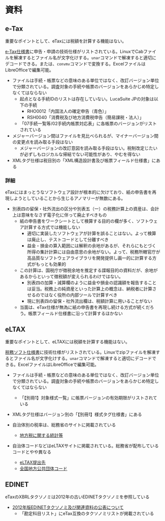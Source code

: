 # 資料

## e-Tax

重要なポイントとして、eTaxには税額を計算する機能はない。

[e-Tax仕様書](https://www.e-tax.nta.go.jp/shiyo/index.htm#anc05)に申告・申請の技術仕様がリストされている。LinuxでCabファイルを解凍するとファイル名が文字化けする。`unar`コマンドで解凍すると適切にデコードできる。または、`convmv`コマンドで変換する。ExcelファイルはLibreOfficeで編集可能。

* ファイルは手続・帳票などの意味のある単位ではなく、改訂バージョン単位で分類されている。調査対象の手続や帳票のバージョンをあらかじめ特定しなくてはならない
  * 起点となる手続IDのリストは存在していない。LucaSuite JPの対象は以下の手続
    * RHO0012「内国法人の確定申告（青色）」
    * RSH0040「消費税及び地方消費税申告（簡易課税・法人）」
  * 「07手続一覧等/02手続内帳票対応表」に各帳票のバージョンがリストされている
* メジャーバージョン間はファイルを見比べられるが、マイナーバージョン間の変更点を読み取る手段はない
  * メジャーバージョンの改訂意図を読み取る手段はない。税制改定じたいが必ずしもロジカルな帰結でない可能性があり、やむを得ない
* XMLタグ仕様は税目別の「XML構造設計書及び帳票フィールド仕様書」にある


### 詳細

eTaxにはまっとうなソフトウェア設計が根本的に欠けており、紙の申告書を再現しようとしていることから生じるアノマリーが無数にある。

* 別表四の留保・社外流出の区分や別表五（一）の税務計算上の資産は、会計上は意味をなさず電子化に伴って廃止すべきもの
  * 紙の申告書をワークシートとして検算する目的の欄が多く、ソフトウェア計算する方式では機能しない
    * 適切に実装したソフトウェアが計算を誤ることはない。よって検算は廃止し、テストコードとして分離すべき
    * 益金・損金の算入範囲には解釈の余地があるが、それらにもとづく所得の集計計算には自由意思の余地がない。よって、税務所轄官庁が高品質なソフトウェアライブラリを開発提供し画一的に計算する方式がもっとも効果的
  * この計算は、国税庁が徴税余地を推定する諜報目的の資料だが、余地があるからといって徴税額が変えられるわけではない。
    * 別表四の加算・減算欄のように益金や損金の認識額を報告することは妥当。税務上の純資産といった計算上の概念は、納税者に計算させるのではなく役所の内部ツールで計算すべき
    * 現に別表四の留保・社外流出欄は、税額計算に用いることがない
  * 当面は、eTax仕様が無為に紙の申告書を再現し続ける方式が続くだろう。帳票フィールド仕様書に沿って計算するほかない


## eLTAX

重要なポイントとして、eLTAXには税額を計算する機能はない。

[税務ソフト仕様書](https://www.eltax.lta.go.jp/support/software/)に技術仕様がリストされている。Linuxでzipファイルを解凍するとファイル名が文字化けする。`unar`コマンドで解凍すると適切にデコードできる。ExcelファイルはLibreOfficeで編集可能。

* ファイルは手続・帳票などの意味のある単位ではなく、改訂バージョン単位で分類されている。調査対象の手続や帳票のバージョンをあらかじめ特定しなくてはならない
  * 「【別冊1】対象様式一覧」に帳票バージョンの有効期限がリストされている
* XMLタグ仕様はバージョン別の「【別冊1】様式タグ仕様書」にある

* 自治体別の税率は、総務省のサイトに掲載されている
  * [地方税に関する統計等](https://www.soumu.go.jp/main_sosiki/jichi_zeisei/czaisei/czaisei_seido/czei_shiryo_ichiran.html)

* 自治体コードなどはeLTAXサイトに掲載されている。総務省が配布しているコードとやや異なる
  * [eLTAX提出先](https://www.eltax.lta.go.jp/documents/03062)
  * [全国地方公共団体コード](https://www.soumu.go.jp/denshijiti/code.html)


## EDINET

eTaxのXBRLタクソノミは2012年の古いEDINETタクソノミを参照している

* [2012年版EDINETタクソノミ及び関連資料の公表について](https://www.fsa.go.jp/search/20120314.html)
  * 「勘定科目リスト」にeTax互換のタクソノミリストが掲載されている
